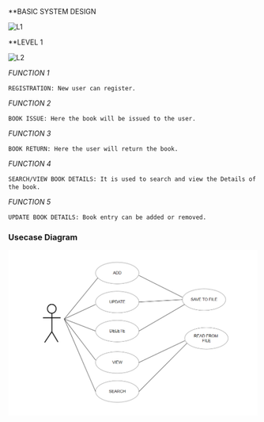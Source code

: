 **BASIC SYSTEM DESIGN

<img width="521" alt="L1" src="https://user-images.githubusercontent.com/67961861/130226988-a1789095-3a1c-4473-88c3-6a20cb601000.PNG">

**LEVEL 1

<img width="368" alt="L2" src="https://user-images.githubusercontent.com/67961861/130227624-75b968f9-3940-4ac3-9264-8adc1dcee748.PNG">

*FUNCTION 1*

    REGISTRATION: New user can register.
    
*FUNCTION 2*

    BOOK ISSUE: Here the book will be issued to the user.
    
*FUNCTION 3*

    BOOK RETURN: Here the user will return the book.
    
*FUNCTION 4*

    SEARCH/VIEW BOOK DETAILS: It is used to search and view the Details of the book.
    
*FUNCTION 5*

    UPDATE BOOK DETAILS: Book entry can be added or removed.
    
### Usecase Diagram

![](https://github.com/BhavanSekar/SDLC_9_Winterfell-LibraryManagement/blob/main/2_Design/Use%20Case%20Diagram.PNG)
